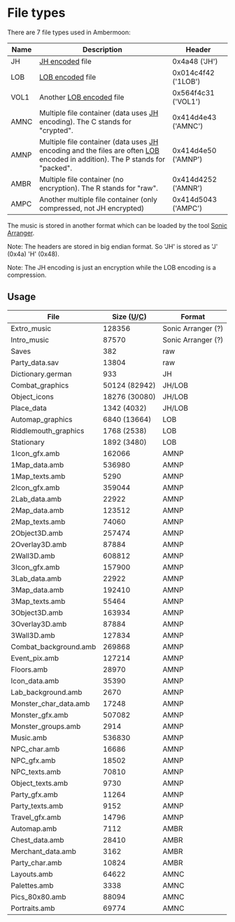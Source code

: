 # File types

There are 7 file types used in Ambermoon:

Name | Description | Header
---- | ---- | ----
JH | [JH encoded](JH.md) file | 0x4a48 ('JH')
LOB | [LOB encoded](LOB.md) file | 0x014c4f42 ('1LOB')
VOL1 | Another [LOB encoded](LOB.md) file | 0x564f4c31 ('VOL1')
AMNC | Multiple file container (data uses [JH](JH.md) encoding). The C stands for "crypted". | 0x414d4e43 ('AMNC')
AMNP | Multiple file container (data uses [JH](JH.md) encoding and the files are often [LOB](LOB.md) encoded in addition). The P stands for "packed". | 0x414d4e50 ('AMNP')
AMBR | Multiple file container (no encryption). The R stands for "raw". | 0x414d4252 ('AMNR')
AMPC | Another multiple file container (only compressed, not JH encrypted) | 0x414d5043 ('AMPC')

The music is stored in another format which can be loaded by the tool [Sonic Arranger](https://www.exotica.org.uk/wiki/Sonic_Arranger).

Note: The headers are stored in big endian format. So 'JH' is stored as 'J' (0x4a) 'H' (0x48).

Note: The JH encoding is just an encryption while the LOB encoding is a compression.

## Usage

File | Size (<a name="U"></a>[U](#U "Uncompressed")/<a name="C"></a>[C](#C "Compressed")) | Format
---- | ---- | ----
Extro_music | 128356 | Sonic Arranger (?)
Intro_music | 87570 | Sonic Arranger (?)
Saves | 382 | raw
Party_data.sav | 13804 | raw
Dictionary.german | 933 | JH
Combat_graphics | 50124 (82942) | JH/LOB
Object_icons | 18276 (30080) | JH/LOB
Place_data | 1342 (4032) | JH/LOB
Automap_graphics | 6840 (13664) | LOB
Riddlemouth_graphics | 1768 (2538) | LOB
Stationary | 1892 (3480) | LOB
1Icon_gfx.amb | 162066 | AMNP
1Map_data.amb | 536980 | AMNP
1Map_texts.amb | 5290 | AMNP
2Icon_gfx.amb | 359044 | AMNP
2Lab_data.amb | 22922 | AMNP
2Map_data.amb | 123512 | AMNP
2Map_texts.amb | 74060 | AMNP
2Object3D.amb | 257474 | AMNP
2Overlay3D.amb | 87884 | AMNP
2Wall3D.amb | 608812 | AMNP
3Icon_gfx.amb | 157900 | AMNP
3Lab_data.amb | 22922 | AMNP
3Map_data.amb | 192410 | AMNP
3Map_texts.amb | 55464 | AMNP
3Object3D.amb | 163934 | AMNP
3Overlay3D.amb | 87884 | AMNP
3Wall3D.amb | 127834 | AMNP
Combat_background.amb | 269868 | AMNP
Event_pix.amb | 127214 | AMNP
Floors.amb | 28970 | AMNP
Icon_data.amb | 35390 | AMNP
Lab_background.amb | 2670 | AMNP
Monster_char_data.amb | 17248 | AMNP
Monster_gfx.amb | 507082 | AMNP
Monster_groups.amb | 2914 | AMNP
Music.amb | 536830 | AMNP
NPC_char.amb | 16686 | AMNP
NPC_gfx.amb | 18502 | AMNP
NPC_texts.amb | 70810 | AMNP
Object_texts.amb | 9730 | AMNP
Party_gfx.amb | 11264 | AMNP
Party_texts.amb | 9152 | AMNP
Travel_gfx.amb | 14796 | AMNP
Automap.amb | 7112 | AMBR
Chest_data.amb | 28410 | AMBR
Merchant_data.amb | 3162 | AMBR
Party_char.amb | 10824 | AMBR
Layouts.amb | 64622 | AMNC
Palettes.amb | 3338 | AMNC
Pics_80x80.amb | 88094 | AMNC
Portraits.amb | 69774 | AMNC